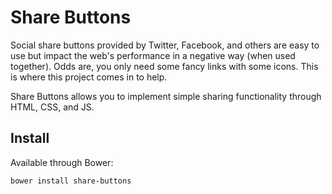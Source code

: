 # Share Buttons

Social share buttons provided by Twitter, Facebook, and others are easy to use but impact the web's performance in a negative way (when used together). Odds are, you only need some fancy links with some icons. This is where this project comes in to help.

Share Buttons allows you to implement simple sharing functionality through HTML, CSS, and JS.

## Install

Available through Bower:

```
bower install share-buttons
```